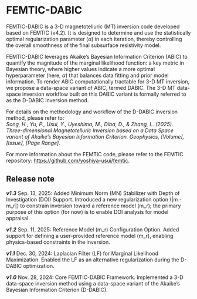 # FEMTIC-DABIC
FEMTIC-DABIC is a 3-D magnetotelluric (MT) inversion code developed based on FEMTIC (v4.2). It is designed to determine and use the statistically optimal regularization parameter (*α*) in each iteration, thereby controlling the overall smoothness of the final subsurface resistivity model.

FEMTIC-DABIC leverages Akaike’s Bayesian Information Criterion (ABIC) to quantify the magnitude of the marginal likelihood function: a key metric in Bayesian theory, where higher values indicate a more optimal hyperparameter (here, *α*) that balances data fitting and prior model information. To render ABIC computationally tractable for 3-D MT inversion, we propose a data-space variant of ABIC, termed DABIC. The 3-D MT data-space inversion workflow built on this DABIC variant is formally referred to as the D-DABIC inversion method.

For details on the methodology and workflow of the D-DABIC inversion method, please refer to:\
*Song, H., Yu, P., Usui, Y., Uyeshima, M., Diba, D., & Zhang, L. (2025). Three-dimensional Magnetotelluric Inversion based on a Data Space variant of Akaike’s Bayesian Information Criterion. Geophysics, [Volume], [Issue], [Page Range].*

For more information about the FEMTIC code, please refer to the FEMTIC repository: https://github.com/yoshiya-usui/femtic.


## Release note

***v1.3*** Sep. 13, 2025: Added Minimum Norm (MN) Stabilizer with Depth of Investigation (DOI) Support. Introduced a new regularization option (|m - m_r|) to constrain inversion toward a reference model (m_r); the primary purpose of this option (for now) is to enable DOI analysis for model appraisal.

***v1.2*** Sep. 11, 2025: Reference Model (m_r) Configuration Option. Added support for defining a user-provided reference model (m_r), enabling physics-based constraints in the inversion.

***v1.1*** Dec. 30, 2024: Laplacian Filter (LF) for Marginal Likelihood Maximization. Enabled the LF as an alternative regularization during the D-DABIC optimization.

***v1.0*** Nov. 28, 2024: Core FEMTIC-DABIC Framework. Implemented a 3-D data-space inversion method using a data-space variant of the Akaike’s Bayesian Information Criterion (D-DABIC).
